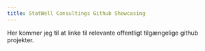 ```yaml
---
title: StatWell Consultings Github Showcasing
---
```


Her kommer jeg til at linke til relevante offentligt tilgængelige github projekter.
